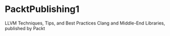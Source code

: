 # PacktPublishing1
LLVM Techniques, Tips, and Best Practices Clang and Middle-End Libraries, published by Packt
